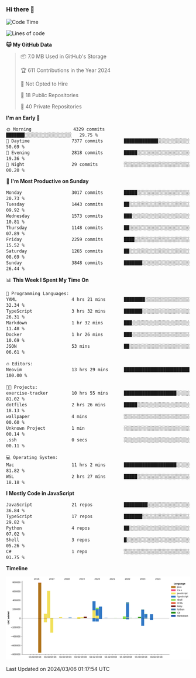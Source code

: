 ### Hi there 👋

<!--
**Clumsy-Coder/Clumsy-Coder** is a ✨ _special_ ✨ repository because its `README.md` (this file) appears on your GitHub profile.

Here are some ideas to get you started:

- 🔭 I’m currently working on ...
- 🌱 I’m currently learning ...
- 👯 I’m looking to collaborate on ...
- 🤔 I’m looking for help with ...
- 💬 Ask me about ...
- 📫 How to reach me: ...
- 😄 Pronouns: ...
- ⚡ Fun fact: ...
-->

<!-- anmol098/waka-readme-stats -->
<!--START_SECTION:waka-->
![Code Time](http://img.shields.io/badge/Code%20Time-753%20hrs%2026%20mins-blue)

![Lines of code](https://img.shields.io/badge/From%20Hello%20World%20I%27ve%20Written-3.3%20million%20lines%20of%20code-blue)

**🐱 My GitHub Data** 

> 📦 7.0 MB Used in GitHub's Storage 
 > 
> 🏆 611 Contributions in the Year 2024
 > 
> 🚫 Not Opted to Hire
 > 
> 📜 18 Public Repositories 
 > 
> 🔑 40 Private Repositories 
 > 
**I'm an Early 🐤** 

```text
🌞 Morning                4329 commits        ███████░░░░░░░░░░░░░░░░░░   29.75 % 
🌆 Daytime                7377 commits        █████████████░░░░░░░░░░░░   50.69 % 
🌃 Evening                2818 commits        █████░░░░░░░░░░░░░░░░░░░░   19.36 % 
🌙 Night                  29 commits          ░░░░░░░░░░░░░░░░░░░░░░░░░   00.20 % 
```
📅 **I'm Most Productive on Sunday** 

```text
Monday                   3017 commits        █████░░░░░░░░░░░░░░░░░░░░   20.73 % 
Tuesday                  1443 commits        ██░░░░░░░░░░░░░░░░░░░░░░░   09.92 % 
Wednesday                1573 commits        ███░░░░░░░░░░░░░░░░░░░░░░   10.81 % 
Thursday                 1148 commits        ██░░░░░░░░░░░░░░░░░░░░░░░   07.89 % 
Friday                   2259 commits        ████░░░░░░░░░░░░░░░░░░░░░   15.52 % 
Saturday                 1265 commits        ██░░░░░░░░░░░░░░░░░░░░░░░   08.69 % 
Sunday                   3848 commits        ███████░░░░░░░░░░░░░░░░░░   26.44 % 
```


📊 **This Week I Spent My Time On** 

```text
💬 Programming Languages: 
YAML                     4 hrs 21 mins       ████████░░░░░░░░░░░░░░░░░   32.34 % 
TypeScript               3 hrs 32 mins       ███████░░░░░░░░░░░░░░░░░░   26.31 % 
Markdown                 1 hr 32 mins        ███░░░░░░░░░░░░░░░░░░░░░░   11.48 % 
Docker                   1 hr 26 mins        ███░░░░░░░░░░░░░░░░░░░░░░   10.69 % 
JSON                     53 mins             ██░░░░░░░░░░░░░░░░░░░░░░░   06.61 % 

🔥 Editors: 
Neovim                   13 hrs 29 mins      █████████████████████████   100.00 % 

🐱‍💻 Projects: 
exercise-tracker         10 hrs 55 mins      ████████████████████░░░░░   81.02 % 
dotfiles                 2 hrs 26 mins       █████░░░░░░░░░░░░░░░░░░░░   18.13 % 
wallpaper                4 mins              ░░░░░░░░░░░░░░░░░░░░░░░░░   00.60 % 
Unknown Project          1 min               ░░░░░░░░░░░░░░░░░░░░░░░░░   00.14 % 
.ssh                     0 secs              ░░░░░░░░░░░░░░░░░░░░░░░░░   00.11 % 

💻 Operating System: 
Mac                      11 hrs 2 mins       ████████████████████░░░░░   81.82 % 
WSL                      2 hrs 27 mins       █████░░░░░░░░░░░░░░░░░░░░   18.18 % 
```

**I Mostly Code in JavaScript** 

```text
JavaScript               21 repos            █████████░░░░░░░░░░░░░░░░   36.84 % 
TypeScript               17 repos            ███████░░░░░░░░░░░░░░░░░░   29.82 % 
Python                   4 repos             ██░░░░░░░░░░░░░░░░░░░░░░░   07.02 % 
Shell                    3 repos             █░░░░░░░░░░░░░░░░░░░░░░░░   05.26 % 
C#                       1 repo              ░░░░░░░░░░░░░░░░░░░░░░░░░   01.75 % 
```



**Timeline**

![Lines of Code chart](https://raw.githubusercontent.com/Clumsy-Coder/Clumsy-Coder/main/assets/bar_graph.png)


 Last Updated on 2024/03/06 01:17:54 UTC
<!--END_SECTION:waka-->
